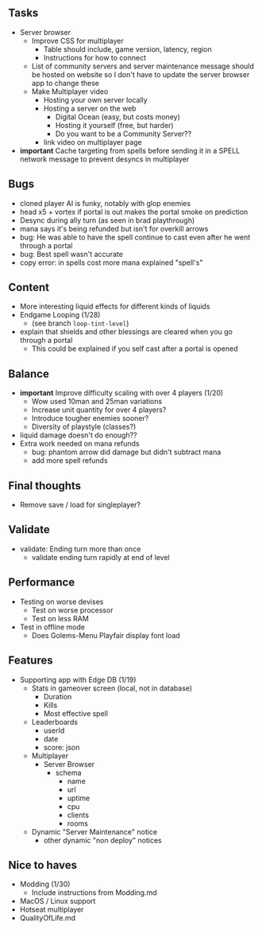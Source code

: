 ## Tasks

- Server browser
  - Improve CSS for multiplayer
    - Table should include, game version, latency, region
    - Instructions for how to connect
  - List of community servers and server maintenance message should be hosted on
    website so I don't have to update the server browser app to change these
  - Make Multiplayer video
    - Hosting your own server locally
    - Hosting a server on the web
      - Digital Ocean (easy, but costs money)
      - Hosting it yourself (free, but harder)
      - Do you want to be a Community Server??
    - link video on multiplayer page
- **important** Cache targeting from spells before sending it in a SPELL network
  message to prevent desyncs in multiplayer

## Bugs

- cloned player AI is funky, notably with glop enemies
- head x5 + vortex if portal is out makes the portal smoke on prediction
- Desync during ally turn (as seen in brad playthrough)
- mana says it's being refunded but isn't for overkill arrows
- bug: He was able to have the spell continue to cast even after he went through
  a portal
- bug: Best spell wasn't accurate
- copy error: in spells cost more mana explained "spell\'s"

## Content

- More interesting liquid effects for different kinds of liquids
- Endgame Looping (1/28)
  - (see branch `loop-tint-level`)
- explain that shields and other blessings are cleared when you go through a
  portal
  - This could be explained if you self cast after a portal is opened

## Balance

- **important** Improve difficulty scaling with over 4 players (1/20)
  - Wow used 10man and 25man variations
  - Increase unit quantity for over 4 players?
  - Introduce tougher enemies sooner?
  - Diversity of playstyle (classes?)
- liquid damage doesn't do enough??
- Extra work needed on mana refunds
  - bug: phantom arrow did damage but didn't subtract mana
  - add more spell refunds

## Final thoughts

- Remove save / load for singleplayer?

## Validate

- validate: Ending turn more than once
  - validate ending turn rapidly at end of level

## Performance

- Testing on worse devises
  - Test on worse processor
  - Test on less RAM
- Test in offline mode
  - Does Golems-Menu Playfair display font load

## Features

- Supporting app with Edge DB (1/19)
  - Stats in gameover screen (local, not in database)
    - Duration
    - Kills
    - Most effective spell
  - Leaderboards
    - userId
    - date
    - score: json
  - Multiplayer
    - Server Browser
      - schema
        - name
        - url
        - uptime
        - cpu
        - clients
        - rooms
  - Dynamic "Server Maintenance" notice
    - other dynamic "non deploy" notices

## Nice to haves

- Modding (1/30)
  - Include instructions from Modding.md
- MacOS / Linux support
- Hotseat multiplayer
- QualityOfLife.md
